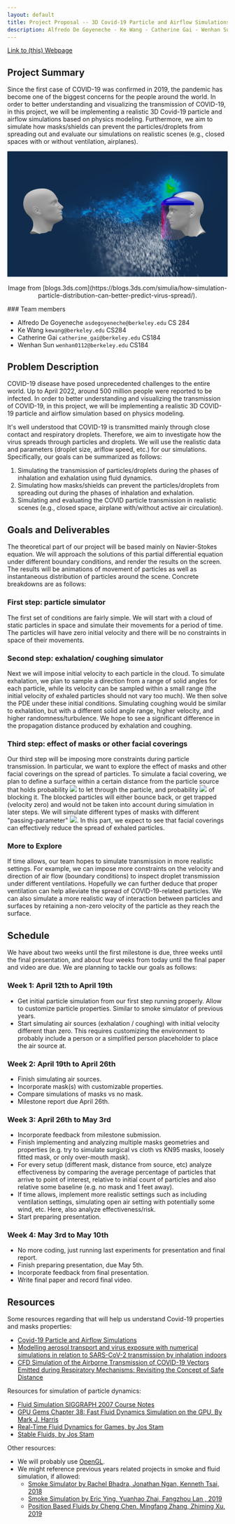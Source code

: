 ```yaml
---
layout: default
title: Project Proposal -- 3D Covid-19 Particle and Airflow Simulations
description: Alfredo De Goyeneche - Ke Wang - Catherine Gai - Wenhan Sun
---
```


[Link to (this) Webpage](https://cal-cs184-student.github.io/sp22-project-webpages-KeWang0622/final_project/index.html)

[//]: # ([Link to Code]&#40;https://github.com/cal-cs184-student/p1-rasterizer-sp22-mr_graphics&#41;)

## Project Summary

Since the first case of COVID-19 was confirmed in 2019, the pandemic has become one of the biggest concerns for the people around the world.
In order to better understanding and visualizing the transmission of COVID-19, in this project, we will be implementing a realistic 3D Covid-19 particle and airflow simulations based on physics modeling.
Furthermore, we aim to simulate how masks/shields can prevent the particles/droplets from spreading out and evaluate our simulations on realistic scenes (e.g., closed spaces with or without ventilation, airplanes).
<p align="center">
  <img src="./Figures/Figure1.png" width="600" alt="Image from https://blogs.3ds.com/simulia/how-simulation-particle-distribution-can-better-predict-virus-spread/">
</p>
<p align="center">
  Image from [blogs.3ds.com](https://blogs.3ds.com/simulia/how-simulation-particle-distribution-can-better-predict-virus-spread/).
</p>
### Team members

* Alfredo De Goyeneche `asdegoyeneche@berkeley.edu` CS 284
* Ke Wang `kewang@berkeley.edu` CS284
* Catherine Gai `catherine_gai@berkeley.edu` CS184
* Wenhan Sun `wenhan0112@berkeley.edu` CS184


## Problem Description
COVID-19 disease have posed unprecedented challenges to the entire world. Up to April 2022, around 500 million people were reported to be infected. In order to better understanding and visualizing the transmission of COVID-19, in this project, we will be implementing a realistic 3D COVID-19 particle and airflow simulation based on physics modeling.

It's well understood that COVID-19 is transmitted mainly through close contact and respiratory droplets. Therefore, we aim to investigate how the virus spreads through particles and droplets. We will use the realistic data and parameters (droplet size, ariflow speed, etc.) for our simulations. Specifically, our goals can be summarized as follows:

1. Simulating the transmission of particles/droplets during the phases of inhalation and exhalation using fluid dynamics.
2. Simulating how masks/shields can prevent the particles/droplets from spreading out during the phases of inhalation and exhalation.
3. Simulating and evaluating the COVID particle transmission in realistic scenes (e.g., closed space, airplane with/without active air circulation).

## Goals and Deliverables

The theoretical part of our project will be based mainly on Navier-Stokes equation. We will approach the solutions of this partial differential equation under different boundary conditions, and render the results on the screen. The results will be animations of movement of particles as well as instantaneous distribution of particles around the scene. Concrete breakdowns are as follows:

### First step: particle simulator

The first set of conditions are fairly simple. We will start with a cloud of static particles in space and simulate their movements for a period of time. The particles will have zero initial velocity and there will be no constraints in space of their movements.

### Second step: exhalation/ coughing simulator

Next we will impose initial velocity to each particle in the cloud. To simulate exhalation, we plan to sample a direction from a range of solid angles for each particle, while its velocity can be sampled within a small range (the initial velocity of exhaled particles should not vary too much). We then solve the PDE under these initial conditions. Simulating coughing would be similar to exhalation, but with a different solid angle range, higher velocity, and higher randomness/turbulence. We hope to see a significant difference in the propagation distance produced by exhalation and coughing.

### Third step: effect of masks or other facial coverings

Our third step will be imposing more constraints during particle transmission. In particular, we want to explore the effect of masks and other facial coverings on the spread of particles. To simulate a facial covering, we plan to define a surface within a certain distance from the particle source that holds probability <img src="https://render.githubusercontent.com/render/math?math=p"> to let through the particle, and probability <img src="https://render.githubusercontent.com/render/math?math=1-p"> of blocking it. The blocked particles will either bounce back, or get trapped (velocity zero) and would not be taken into account during simulation in later steps. We will simulate different types of masks with different "passing-parameter" <img src="https://render.githubusercontent.com/render/math?math=p">. In this part, we expect to see that facial coverings can effectively reduce the spread of exhaled particles.

### More to Explore

If time allows, our team hopes to simulate transmission in more realistic settings. For example, we can impose more constraints on the velocity and direction of air flow (boundary conditions) to inspect droplet transmission under different ventilations. Hopefully we can further deduce that proper ventilation can help alleviate the spread of COVID-19-related particles. We can also simulate a more realistic way of interaction between particles and surfaces by retaining a non-zero velocity of the particle as they reach the surface. 

## Schedule

We have about two weeks until the first milestone is due, three weeks until the final presentation, and about four weeks from today until the final paper and video are due. We are planning to tackle our goals as follows:

### Week 1: April 12th to April 19th

* Get initial particle simulation from our first step running properly. Allow to customize particle properties. Similar to smoke simulator of previous years. 
* Start simulating air sources (exhalation / coughing) with initial velocity different than zero. This requires customizing the environment to probably include a person or a simplified person placeholder to place the air source at. 

### Week 2: April 19th to April 26th

* Finish simulating air sources.
* Incorporate mask(s) with customizable properties.
* Compare simulations of masks vs no mask.
* Milestone report due April 26th.

### Week 3: April 26th to May 3rd

* Incorporate feedback from milestone submission.
* Finish implementing and analyzing multiple masks geometries and properties (e.g. try to simulate surgical vs cloth vs KN95 masks, loosely fitted mask, or only over-mouth mask).
* For every setup (different mask, distance from source, etc) analyze effectiveness by comparing the average percentage of particles that arrive to point of interest, relative to initial count of particles and also relative some baseline (e.g. no mask and 1 feet away).
* If time allows, implement more realistic settings such as including ventilation settings, simulating open air setting with potentially some wind, etc. Here, also analyze effectiveness/risk.
* Start preparing presentation.


### Week 4: May 3rd to May 10th

* No more coding, just running last experiments for presentation and final report.
* Finish preparing presentation, due May 5th.
* Incorporate feedback from final presentation.
* Write final paper and record final video.

## Resources

Some resources regarding that will help us understand Covid-19 properties and masks properties:

* [Covid-19 Particle and Airflow Simulations](https://awards.journalists.org/entries/covid-19-particle-and-airflow-simulations/)
* [Modelling aerosol transport and virus exposure with numerical simulations in relation to SARS-CoV-2 transmission by inhalation indoors](https://www.sciencedirect.com/science/article/pii/S0925753520302630)
* [CFD Simulation of the Airborne Transmission of COVID-19 Vectors Emitted during Respiratory Mechanisms: Revisiting the Concept of Safe Distance](https://pubs.acs.org/doi/10.1021/acsomega.1c01489)

Resources for simulation of particle dynamics:

* [Fluid Simulation SIGGRAPH 2007 Course Notes](https://www.cs.ubc.ca/~rbridson/fluidsimulation/fluids_notes.pdf)
* [GPU Gems Chapter 38: Fast Fluid Dynamics Simulation on the GPU, By Mark J. Harris](https://developer.nvidia.com/gpugems/gpugems/part-vi-beyond-triangles/chapter-38-fast-fluid-dynamics-simulation-gpu)
* [Real-Time Fluid Dynamics for Games, by Jos Stam](https://www.dgp.toronto.edu/public_user/stam/reality/Research/pdf/GDC03.pdf)
* [Stable Fluids, by Jos Stam](https://www.dgp.toronto.edu/public_user/stam/reality/Research/pdf/ns.pdf)

Other resources: 

* We will probably use [OpenGL](http://www.opengl-tutorial.org/).
* We might reference previous years related projects in smoke and fluid simulation, if allowed:
  * [Smoke Simulator by Rachel Bhadra, Jonathan Ngan, Kenneth Tsai, 2018](https://rachelbhadra.github.io/smoke_simulator/)
  * [Smoke Simulation by Eric Ying, Yuanhao Zhai, Fangzhou Lan
, 2019](https://github.com/SKYSCRAPERS1999/CS184-Smoke-Simulation)
  * [Position Based Fluids by Cheng Chen, Mingfang Zhang, Zhiming Xu, 2019](https://github.com/zhiming-xu/fluid-sim)
  